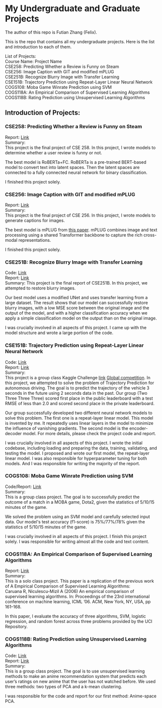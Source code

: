 # My Undergraduate and Graduate Projects

The author of this repo is Futian Zhang (Felix).

This is the repo that contains all my undergraduate projects. Here is the list and introduction to each of them.

List of Projects:  
Course Name: Project Name  
CSE258: Predicting Whether a Review is Funny on Steam  
CSE256: Image Caption with GIT and modified mPLUG  
CSE251B: Recognize Blurry Image with Transfer Learning  
CSE151B: Trajectory Prediction using Repeat-Layer Linear Neural Network  
COGS108: Moba Game Winrate Prediction using SVM   
COGS118A: An Empirical Comparison of Supervised Learning Algorithms    
COGS118B: Rating Prediction using Unsupervised Learning Algorithms   


## Introduction of Projects:

### CSE258: Predicting Whether a Review is Funny on Steam    
Report: [Link](https://github.com/FelixZhang1999/My_Undergrad_Project/blob/main/CSE256_Final_Project.pdf)    
Summary:    
This project is the final project of CSE 258. In this project, I wrote models to determine whether a user review is funny or not.

The best model is RoBERTa+FC. RoBERTa is a pre-trained BERT-based model to convert text into latent spaces. Then the latent spaces are connected to a fully connected neural network for binary classification.

I finished this project solely.

### CSE256: Image Caption with GIT and modified mPLUG    
Report: [Link](https://github.com/FelixZhang1999/My_Undergrad_Project/blob/main/CSE256_Final_Project.pdf)    
Summary:     
This project is the final project of CSE 256. In this project, I wrote models to generate captions for images.

The best model is mPLUG from [this paper](https://arxiv.org/abs/2205.12005). mPLUG combines image and text processing using a shared Transformer backbone to capture the rich cross-modal representations.

I finished this project solely.

### CSE251B: Recognize Blurry Image with Transfer Learning    
Code: [Link](https://github.com/f6zhang/CSE251_Final)    
Report: [Link](https://github.com/millrogue/My_Undergrad_Project/blob/main/CSE251B_Final_Project.pdf)    
Summary:
This project is the final report of CSE251B. In this project, we attempted to restore blurry images. 

Our best model uses a modified UNet and uses transfer learning from a large dataset. The result shows that our model can successfully restore blurry images, with a low MSE score between the original image and the output of the model, and with a higher classification accuracy when we apply a simple classification model on the output than on the original image.

I was crucially involved in all aspects of this project. I came up with the model structure and wrote a large portion of the code.

### CSE151B: Trajectory Prediction using Repeat-Layer Linear Neural Network     
Code: [Link](https://github.com/f6zhang/CSE-151B-Final-Project)    
Report: [Link](https://github.com/millrogue/My_Undergrad_Project/tree/main/CSE151B:%20Trajectory%20Prediction%20using%20Repeat-Layer%20Linear%20Neural%20Network)    
Summary:  
This project is a group class Kaggle Challenge [link](https://www.kaggle.com/c/cse151b-spring#) [Global competition](https://eval.ai/web/challenges/challenge-page/454/overview). In this project, we attempted to solve the problem of Trajectory Prediction for autonomous driving. The goal is to predict the trajectory of the vehicle 3 seconds in the future using 2 seconds data in the past. Our group (Two Three Three Three) scored first place in the public leaderboard with a test RMSE of less than 2.0 and scored second place in the private leaderboard.

Our group successfully developed two different neural network models to solve this problem. The first one is a repeat-layer linear model. This model is invented by me. It repeatedly uses linear layers in the model to minimize the influence of vanishing gradients. The second model is the encoder-decoder model. For more details, please check the project code and report.

I was crucially involved in all aspects of this project. I wrote the initial codebase, including loading and preparing the data, training, validating, and testing the model. I proposed and wrote our first model, the repeat-layer linear model. I was also responsible for hyperparameter tuning for both models. And I was responsible for writing the majority of the report.


### COGS108: Moba Game Winrate Prediction using SVM   
Code/Report: [Link](https://github.com/millrogue/COGS108_Final_Project)    
Summary:  
This is a group class project. The goal is to successfully predict the outcome of a match in a MOBA game, Dota2, given the statistics of 5/10/15 minutes of the game.

We solved the problem using an SVM model and carefully selected input data. Our model's test accuracy (f1-score) is 75%/77%/78% given the statistics of 5/10/15 minutes of the game.

I was crucially involved in all aspects of this project. I finish this project solely. I was responsible for writing almost all the code and text content.

### COGS118A: An Empirical Comparison of Supervised Learning Algorithms   
Report: [Link](https://github.com/millrogue/My_Undergrad_Project/tree/main/COGS118A:%20An%20Empirical%20Comparison%20of%20Supervised%20Learning%20Algorithms)     
Summary:   
This is a solo class project. This paper is a replication of the previous work of A Empirical Comparison of Supervised Learning Algorithms:  
Caruana R, Niculescu-Mizil A (2006) An empirical comparison of supervised learning algorithms. In: Proceedings of the 23rd international conference on machine learning, ICML ’06. ACM, New York, NY, USA, pp 161–168.  

In this paper, I evaluate the accuracy of three algorithms, SVM, logistic regression, and random forest across three problems provided by the UCI Repository. 

### COGS118B: Rating Prediction using Unsupervised Learning Algorithms   
Code: [Link](https://github.com/FeiYin99/CCXXXIII---COGS-118B-Final-Project)    
Report: [Link](https://github.com/millrogue/My_Undergrad_Project/tree/main/COGS118B:%20Rating%20Prediction%20using%20Unsupervised%20Learning%20Algorithms)  
Summary:   
This is a group class project. The goal is to use unsupervised learning methods to  make an anime recommendation system that predicts each user’s ratings on new anime that the user has not watched before. We used three methods: two types of PCA and a k-mean clustering.

I was responsible for the code and report for our first method: Anime-space PCA.
